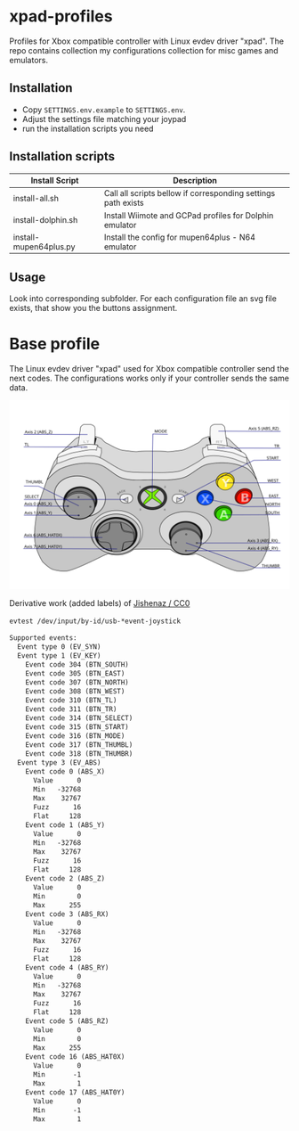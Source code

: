 # xpad-profiles

Profiles for Xbox compatible controller with Linux evdev driver "xpad". 
The repo contains collection my configurations collection for misc games and emulators.

## Installation

 - Copy `SETTINGS.env.example` to `SETTINGS.env`. 
 - Adjust the settings file matching your joypad
 - run the installation scripts you need

## Installation scripts

Install Script | Description
--- | ---
install-all.sh | Call all scripts bellow if corresponding settings path exists
install-dolphin.sh | Install Wiimote and GCPad profiles for Dolphin emulator
install-mupen64plus.py | Install the config for mupen64plus - N64 emulator

## Usage
Look into corresponding subfolder. For each configuration file an svg file exists, that show you the buttons assignment.

# Base profile
The Linux evdev driver "xpad" used for Xbox compatible controller send the next codes. The configurations works only if your controller sends the same data.

![Xbox base profile](Xbox_Controller.svg)

Derivative work (added labels) of [Jishenaz / CC0](https://commons.wikimedia.org/wiki/File:Xbox_Controller.svg)

`evtest /dev/input/by-id/usb-*event-joystick`

```
Supported events:
  Event type 0 (EV_SYN)
  Event type 1 (EV_KEY)
    Event code 304 (BTN_SOUTH)
    Event code 305 (BTN_EAST)
    Event code 307 (BTN_NORTH)
    Event code 308 (BTN_WEST)
    Event code 310 (BTN_TL)
    Event code 311 (BTN_TR)
    Event code 314 (BTN_SELECT)
    Event code 315 (BTN_START)
    Event code 316 (BTN_MODE)
    Event code 317 (BTN_THUMBL)
    Event code 318 (BTN_THUMBR)
  Event type 3 (EV_ABS)
    Event code 0 (ABS_X)
      Value      0
      Min   -32768
      Max    32767
      Fuzz      16
      Flat     128
    Event code 1 (ABS_Y)
      Value      0
      Min   -32768
      Max    32767
      Fuzz      16
      Flat     128
    Event code 2 (ABS_Z)
      Value      0
      Min        0
      Max      255
    Event code 3 (ABS_RX)
      Value      0
      Min   -32768
      Max    32767
      Fuzz      16
      Flat     128
    Event code 4 (ABS_RY)
      Value      0
      Min   -32768
      Max    32767
      Fuzz      16
      Flat     128
    Event code 5 (ABS_RZ)
      Value      0
      Min        0
      Max      255
    Event code 16 (ABS_HAT0X)
      Value      0
      Min       -1
      Max        1
    Event code 17 (ABS_HAT0Y)
      Value      0
      Min       -1
      Max        1
```
